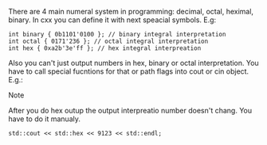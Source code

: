 There are 4 main numeral system in programming: decimal, octal, heximal, binary. In cxx you can define it with next speacial symbols. E.g:
```
int binary { 0b1101'0100 }; // binary integral interpretation
int octal { 0171'236 }; // octal integral interpretation
int hex { 0xa2b'3e'ff }; // hex integral interpreation
```
Also you can't just output numbers in hex, binary or octal interpretation. You have to call special fucntions for that or path flags into cout or cin object. E.g.:
> [!note]
> After you do hex outup the output interpreatio number doesn't chang. You have to do it manualy.
```
std::cout << std::hex << 9123 << std::endl;
```
